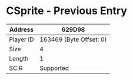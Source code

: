 
#  CSprite - Previous Entry
Address   | 629D98
----------|-------------
Player ID | 163469 (Byte Offset: 0)
Size 	  | 4
Length 	  | 1
SC:R      | Supported


